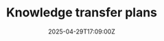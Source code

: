 ---
title: Knowledge transfer plans
linkTitle: Knowledge transfer plans
date: '2025-04-29T17:09:00Z'
weight: 1
description: Knowledge transfer plan outlines processes for managing knowledge within
  Green Orbit Digital, including documentation, training, and mentoring, with defined
  roles, timelines, success metrics, and risk management strategies. Regular reviews
  will ensure alignment with organizational needs.
draft: false
ref: knowledge-transfer-plans
---